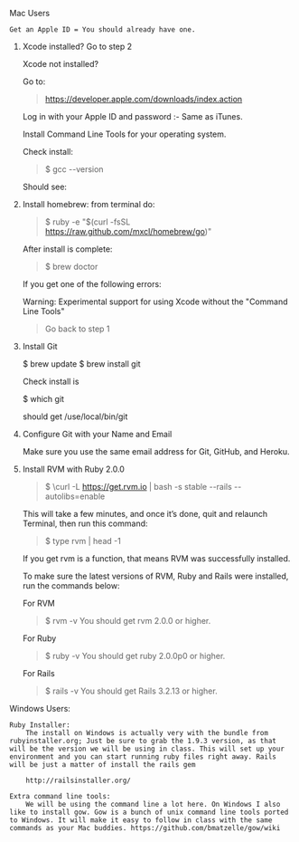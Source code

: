 Mac Users 

	Get an Apple ID = You should already have one. 

1.	Xcode installed? 
	Go to step 2

	Xcode not installed? 


	Go to: 

	> https://developer.apple.com/downloads/index.action
	
	Log in with your Apple ID and password :- Same as iTunes.

	Install Command Line Tools for your operating system.

	Check install: 

	> $ gcc --version

	Should see: 

2.	Install homebrew: from terminal do:

	> $ ruby -e "$(curl -fsSL https://raw.github.com/mxcl/homebrew/go)"

	After install is complete:

	> $ brew doctor

	If you get one of the following errors:

	Warning: Experimental support for using Xcode without the "Command Line Tools" 

	> Go back to step 1

3.	Install Git

	$ brew update
	$ brew install git

	Check install is 

	$ which git

	should get /use/local/bin/git

4.	Configure Git with your Name and Email

	Make sure you use the same email address for Git, GitHub, and Heroku.

5.	Install RVM with Ruby 2.0.0

	>	$ \curl -L https://get.rvm.io | bash -s stable --rails --autolibs=enable

	This will take a few minutes, and once it’s done, quit and relaunch Terminal, then run this command:

	>	$ type rvm | head -1

	If you get rvm is a function, that means RVM was successfully installed. 

	To make sure the latest versions of RVM, Ruby and Rails were installed, run the commands below:

	For RVM

	>	$ rvm -v
		You should get rvm 2.0.0 or higher.

	For Ruby


	>	$ ruby -v
		You should get ruby 2.0.0p0 or higher.

	For Rails

	>	$ rails -v
	You should get Rails 3.2.13 or higher.


Windows Users:

	Ruby Installer:
		The install on Windows is actually very with the bundle from rubyinstaller.org; Just be sure to grab the 1.9.3 version, as that will be the version we will be using in class. This will set up your environment and you can start running ruby files right away. Rails will be just a matter of install the rails gem

		http://railsinstaller.org/

	Extra command line tools: 
		We will be using the command line a lot here. On Windows I also like to install gow. Gow is a bunch of unix command line tools ported to Windows. It will make it easy to follow in class with the same commands as your Mac buddies. https://github.com/bmatzelle/gow/wiki

